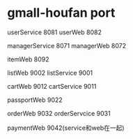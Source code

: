 # gmall-houfan port

userService   8081
userWeb 8082

managerService 8071
managerWeb 8072

itemWeb 8092

listWeb 9002
listService 9001

cartWeb 9012
cartService 9011

passportWeb 9022

orderWeb 9032
orderServcice 9031

paymentWeb 9042(service和web在一起)